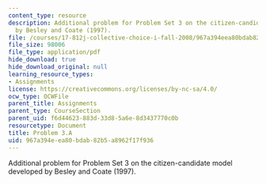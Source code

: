 ```yaml
---
content_type: resource
description: Additional problem for Problem Set 3 on the citizen-candidate model developed
  by Besley and Coate (1997).
file: /courses/17-812j-collective-choice-i-fall-2008/967a394eea80bdab82b5a8962f17f936_problem3a.pdf
file_size: 98006
file_type: application/pdf
hide_download: true
hide_download_original: null
learning_resource_types:
- Assignments
license: https://creativecommons.org/licenses/by-nc-sa/4.0/
ocw_type: OCWFile
parent_title: Assignments
parent_type: CourseSection
parent_uid: f6d44623-883d-33d8-5a6e-8d3437770c0b
resourcetype: Document
title: Problem 3.A
uid: 967a394e-ea80-bdab-82b5-a8962f17f936
---
```

Additional problem for Problem Set 3 on the citizen-candidate model developed by Besley and Coate (1997).